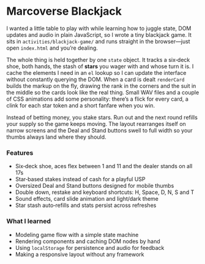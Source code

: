 
 # Marcoverse Blackjack
 
I wanted a little table to play with while learning how to juggle state, DOM updates and audio in plain JavaScript, so I wrote a tiny blackjack game. It sits in `activities/blackjack-game/` and runs straight in the browser—just open `index.html` and you’re dealing.
 
The whole thing is held together by one `state` object. It tracks a six‑deck shoe, both hands, the stash of **stars** you wager with and whose turn it is. I cache the elements I need in an `el` lookup so I can update the interface without constantly querying the DOM. When a card is dealt `renderCard` builds the markup on the fly, drawing the rank in the corners and the suit in the middle so the cards look like the real thing. Small WAV files and a couple of CSS animations add some personality: there’s a flick for every card, a clink for each star token and a short fanfare when you win.
 
Instead of betting money, you stake stars. Run out and the next round refills your supply so the game keeps moving. The layout rearranges itself on narrow screens and the Deal and Stand buttons swell to full width so your thumbs always land where they should.
 
### Features

- Six‑deck shoe, aces flex between 1 and 11 and the dealer stands on all 17s
- Star‑based stakes instead of cash for a playful USP
- Oversized Deal and Stand buttons designed for mobile thumbs
- Double down, restake and keyboard shortcuts: H, Space, D, N, S and T
- Sound effects, card slide animation and light/dark theme
- Star stash auto‑refills and stats persist across refreshes

### What I learned

- Modeling game flow with a simple state machine  
- Rendering components and caching DOM nodes by hand  
- Using `localStorage` for persistence and audio for feedback  
- Making a responsive layout without any framework  

